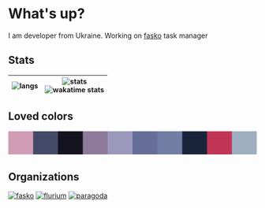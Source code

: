 #  What's up? 

I am developer from Ukraine.
Working on [fasko](https://github.com/fasko-app) task manager


## Stats

| ![langs](https://github-readme-stats.vercel.app/api/top-langs?username=roman-koshchei&theme=nord&hide_title=true&langs_count=6&hide_border=true) | ![stats](https://github-readme-stats.vercel.app/api?username=roman-koshchei&show_icons=true&theme=nord&hide_title=true&hide=prs,stars&count_private=true&hide_border=true) <br> ![wakatime stats](https://github-readme-stats.vercel.app/api/wakatime?username=romankoshchei&theme=nord&hide_border=true&langs_count=4&custom_title=Week%20activity) |
|---|---|


## Loved colors

![colors](colors.png)


## Organizations

[![fasko](https://avatars.githubusercontent.com/u/105215824?s=100&v=4)](https://github.com/fasko-app) 
[![flurium](https://avatars.githubusercontent.com/u/103936719?s=100&v=4)](https://github.com/flurium) 
[![paragoda](https://avatars.githubusercontent.com/u/105239700?s=100&v=4)](https://github.com/paragoda) 

